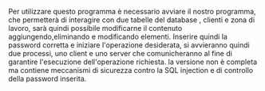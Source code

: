 Per utilizzare questo programma è necessario avviare il nostro programma, che permetterà di interagire con due tabelle del database , clienti e zona di lavoro, sarà quindi possibile modificarne il contenuto aggiungendo,eliminando e modificando elementi.
Inserire quindi la password corretta e iniziare l'operazione desiderata, si avvieranno quindi due processi, uno client e uno server che comunicheranno al fine di garantire l'esecuzione dell'operazione richiesta.
la versione non è completa ma contiene meccanismi di sicurezza contro la SQL injection e di controllo della password inserita.
